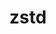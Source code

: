 ---
title: "zstd"
layout: cache
categories: [package, develop-2025-04-27]
meta: {"compilers": ["apple-clang@16.0.0", "cce@18.0.0", "gcc@10.5.0", "gcc@11.1.0", "gcc@11.4.0", "gcc@12.3.0", "gcc@12.4.0", "gcc@13.2.0", "gcc@13.3.0", "gcc@7.3.1", "gcc@7.5.0", "intel-oneapi-compilers@2024.1.0", "intel-oneapi-compilers@2025.1.0"], "num_specs": 22, "num_specs_by_stack": {"aws-pcluster-neoverse_v1": 1, "aws-pcluster-x86_64_v4": 3, "bootstrap-aarch64-darwin": 1, "bootstrap-x86_64-linux-gnu": 1, "build_systems": 1, "data-vis-sdk": 1, "developer-tools-aarch64-linux-gnu": 1, "developer-tools-darwin": 1, "developer-tools-x86_64_v3-linux-gnu": 1, "e4s": 2, "e4s-cray-rhel": 2, "e4s-neoverse-v2": 2, "e4s-oneapi": 2, "e4s-rocm-external": 1, "hep": 1, "ml-darwin-aarch64-mps": 1, "ml-linux-aarch64-cpu": 1, "ml-linux-aarch64-cuda": 1, "ml-linux-x86_64-cpu": 1, "ml-linux-x86_64-cuda": 1, "ml-linux-x86_64-rocm": 1, "radiuss": 1, "radiuss-aws": 1, "radiuss-aws-aarch64": 1, "root": 22, "tutorial": 2}, "oss": ["amzn2", "centos7", "rhel8", "sequoia", "ubuntu18.04", "ubuntu20.04", "ubuntu22.04", "ubuntu24.04"], "platforms": ["darwin", "linux"], "stacks": ["aws-pcluster-neoverse_v1", "aws-pcluster-x86_64_v4", "bootstrap-aarch64-darwin", "bootstrap-x86_64-linux-gnu", "build_systems", "data-vis-sdk", "developer-tools-aarch64-linux-gnu", "developer-tools-darwin", "developer-tools-x86_64_v3-linux-gnu", "e4s", "e4s-cray-rhel", "e4s-neoverse-v2", "e4s-oneapi", "e4s-rocm-external", "hep", "ml-darwin-aarch64-mps", "ml-linux-aarch64-cpu", "ml-linux-aarch64-cuda", "ml-linux-x86_64-cpu", "ml-linux-x86_64-cuda", "ml-linux-x86_64-rocm", "radiuss", "radiuss-aws", "radiuss-aws-aarch64", "root", "tutorial"], "targets": ["aarch64", "neoverse_v1", "neoverse_v2", "x86_64_v3", "x86_64_v4"], "versions": ["1.5.7"]}
spec_details: [{"compiler": "gcc@11.4.0", "hash": "2hme55xmmjsnmnus4gbr24rhoaxpp2ay", "os": "ubuntu22.04", "platform": "linux", "size": "-", "stacks": ["e4s", "e4s-rocm-external", "hep", "root", "tutorial"], "target": "x86_64_v3", "variants": ["build_system=makefile", "compression:=none", "libs:=shared,static", "+programs"], "versions": ["1.5.7"]}, {"compiler": "gcc@11.1.0", "hash": "2vryggn4zo4m4jaf64yanf5nahdpqlm2", "os": "ubuntu20.04", "platform": "linux", "size": "-", "stacks": ["data-vis-sdk", "root"], "target": "x86_64_v3", "variants": ["build_system=makefile", "compression:=none", "libs:=shared,static", "+programs"], "versions": ["1.5.7"]}, {"compiler": "gcc@7.3.1", "hash": "4nnvjkujkzac7tyiatjwlt2psy4xnygi", "os": "amzn2", "platform": "linux", "size": "-", "stacks": ["radiuss-aws-aarch64", "root"], "target": "aarch64", "variants": ["build_system=makefile", "compression:=none", "libs:=shared,static", "+programs"], "versions": ["1.5.7"]}, {"compiler": "gcc@13.2.0", "hash": "4x66twiiom5ji7bdji3g5glnride7fnw", "os": "ubuntu24.04", "platform": "linux", "size": "-", "stacks": ["ml-linux-aarch64-cpu", "ml-linux-aarch64-cuda", "root"], "target": "aarch64", "variants": ["build_system=makefile", "compression:=none", "libs:=shared,static", "+programs"], "versions": ["1.5.7"]}, {"compiler": "gcc@12.3.0", "hash": "75xbavqfkttes5udzgirxglyfkv2qn4c", "os": "ubuntu22.04", "platform": "linux", "size": "-", "stacks": ["root", "tutorial"], "target": "x86_64_v3", "variants": ["build_system=makefile", "compression:=none", "libs:=shared,static", "+programs"], "versions": ["1.5.7"]}, {"compiler": "intel-oneapi-compilers@2024.1.0", "hash": "7mhht5jhcoqjwetwwgmt7qpolmtjcddd", "os": "amzn2", "platform": "linux", "size": "-", "stacks": ["aws-pcluster-x86_64_v4", "root"], "target": "x86_64_v4", "variants": ["build_system=makefile", "compression:=none", "libs:=shared,static", "+programs"], "versions": ["1.5.7"]}, {"compiler": "gcc@7.5.0", "hash": "fw224xxlqahk6yl5ylktcs6blcda5hgt", "os": "ubuntu18.04", "platform": "linux", "size": "-", "stacks": ["build_systems", "radiuss", "root"], "target": "x86_64_v3", "variants": ["build_system=makefile", "compression:=none", "libs:=shared,static", "+programs"], "versions": ["1.5.7"]}, {"compiler": "intel-oneapi-compilers@2024.1.0", "hash": "g43wwdjlyim2cuuheovgmoplrspnzkjs", "os": "amzn2", "platform": "linux", "size": "-", "stacks": ["aws-pcluster-x86_64_v4", "root"], "target": "x86_64_v3", "variants": ["build_system=makefile", "compression:=none", "libs:=shared,static", "+programs"], "versions": ["1.5.7"]}, {"compiler": "cce@18.0.0", "hash": "gba6vdipujxookqilna24ctaijjhrwzv", "os": "rhel8", "platform": "linux", "size": "-", "stacks": ["e4s-cray-rhel", "root"], "target": "x86_64_v3", "variants": ["build_system=makefile", "libs:=shared,static", "~programs"], "versions": ["1.5.7"]}, {"compiler": "gcc@13.2.0", "hash": "hrgwht2njt7fohmc3bsblauzdk754u5y", "os": "ubuntu24.04", "platform": "linux", "size": "-", "stacks": ["bootstrap-x86_64-linux-gnu", "ml-linux-x86_64-cpu", "ml-linux-x86_64-cuda", "ml-linux-x86_64-rocm", "root"], "target": "x86_64_v3", "variants": ["build_system=makefile", "compression:=none", "libs:=shared,static", "+programs"], "versions": ["1.5.7"]}, {"compiler": "gcc@12.4.0", "hash": "lwc7fos2zyrzblgoeaate56eedgj4yve", "os": "amzn2", "platform": "linux", "size": "-", "stacks": ["aws-pcluster-neoverse_v1", "root"], "target": "neoverse_v1", "variants": ["build_system=makefile", "compression:=none", "libs:=shared,static", "+programs"], "versions": ["1.5.7"]}, {"compiler": "cce@18.0.0", "hash": "m5hwhjox3dfp2pdmajumqyepryt6kyib", "os": "rhel8", "platform": "linux", "size": "-", "stacks": ["e4s-cray-rhel", "root"], "target": "x86_64_v3", "variants": ["build_system=makefile", "compression:=none", "libs:=shared,static", "+programs"], "versions": ["1.5.7"]}, {"compiler": "gcc@10.5.0", "hash": "mepberz4iqvcvupt72mh7qabcd36k4sq", "os": "centos7", "platform": "linux", "size": "-", "stacks": ["developer-tools-x86_64_v3-linux-gnu", "root"], "target": "x86_64_v3", "variants": ["build_system=makefile", "compression:=none", "libs:=shared,static", "+programs"], "versions": ["1.5.7"]}, {"compiler": "gcc@13.3.0", "hash": "ncdf36nydplr6jzl33ktdqqhbnec3eav", "os": "rhel8", "platform": "linux", "size": "-", "stacks": ["developer-tools-aarch64-linux-gnu", "root"], "target": "aarch64", "variants": ["build_system=makefile", "compression:=none", "libs:=shared,static", "+programs"], "versions": ["1.5.7"]}, {"compiler": "intel-oneapi-compilers@2025.1.0", "hash": "nfvnufkgfturdabkdwslspgrzhgsypy3", "os": "ubuntu22.04", "platform": "linux", "size": "-", "stacks": ["e4s-oneapi", "root"], "target": "x86_64_v3", "variants": ["build_system=makefile", "compression:=none", "libs:=shared,static", "+programs"], "versions": ["1.5.7"]}, {"compiler": "intel-oneapi-compilers@2024.1.0", "hash": "nn4jng5alfcvjyfo2ex7wkyqaqaswu3n", "os": "amzn2", "platform": "linux", "size": "-", "stacks": ["aws-pcluster-x86_64_v4", "root"], "target": "x86_64_v3", "variants": ["build_system=makefile", "compression:=none", "libs:=shared,static", "+programs"], "versions": ["1.5.7"]}, {"compiler": "gcc@11.4.0", "hash": "qgap3zupviorctoatvzddjipjojud3tt", "os": "ubuntu22.04", "platform": "linux", "size": "-", "stacks": ["e4s", "root"], "target": "x86_64_v3", "variants": ["build_system=makefile", "libs:=shared,static", "~programs"], "versions": ["1.5.7"]}, {"compiler": "gcc@11.4.0", "hash": "u22xwjzyy6w2ynxavnf2anv3n66wb5ik", "os": "ubuntu22.04", "platform": "linux", "size": "-", "stacks": ["e4s-neoverse-v2", "root"], "target": "neoverse_v2", "variants": ["build_system=makefile", "libs:=shared,static", "~programs"], "versions": ["1.5.7"]}, {"compiler": "intel-oneapi-compilers@2025.1.0", "hash": "vnxhovukm3mq7mj4gdtuea6lyjkbyh3y", "os": "ubuntu22.04", "platform": "linux", "size": "-", "stacks": ["e4s-oneapi", "root"], "target": "x86_64_v3", "variants": ["build_system=makefile", "libs:=shared,static", "~programs"], "versions": ["1.5.7"]}, {"compiler": "gcc@7.3.1", "hash": "x3oiaibyrgnsm5hmmblg6bifbvreot3b", "os": "amzn2", "platform": "linux", "size": "-", "stacks": ["radiuss-aws", "root"], "target": "x86_64_v3", "variants": ["build_system=makefile", "compression:=none", "libs:=shared,static", "+programs"], "versions": ["1.5.7"]}, {"compiler": "apple-clang@16.0.0", "hash": "ywivgw247vdp6kw6d7i76gjuj73brbqa", "os": "sequoia", "platform": "darwin", "size": "-", "stacks": ["bootstrap-aarch64-darwin", "developer-tools-darwin", "ml-darwin-aarch64-mps", "root"], "target": "aarch64", "variants": ["build_system=makefile", "compression:=none", "libs:=shared,static", "+programs"], "versions": ["1.5.7"]}, {"compiler": "gcc@11.4.0", "hash": "z4u4tzjzyb2eyqfuiqpkikt6x27c3yn7", "os": "ubuntu22.04", "platform": "linux", "size": "-", "stacks": ["e4s-neoverse-v2", "root"], "target": "neoverse_v2", "variants": ["build_system=makefile", "compression:=none", "libs:=shared,static", "+programs"], "versions": ["1.5.7"]}]
---